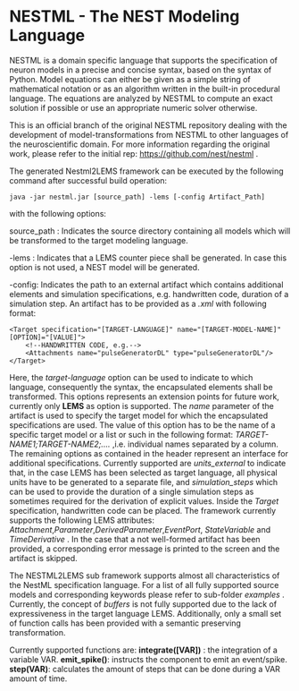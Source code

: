 # NESTML - The NEST Modeling Language

NESTML is a domain specific language that supports the specification of neuron models
in a precise and concise syntax, based on the syntax of Python. Model equations
can either be given as a simple string of mathematical notation or as an algorithm written
in the built-in procedural language. The equations are analyzed by NESTML to compute
an exact solution if possible or use an appropriate numeric solver otherwise.

This is an official branch of the original NESTML repository dealing with the development of model-transformations from NESTML to other 
languages of the neuroscientific domain. For more information regarding the original work, please refer to the initial rep: https://github.com/nest/nestml .

The generated Nestml2LEMS framework can be executed by the following command after successful build operation:

```
java -jar nestml.jar [source_path] -lems [-config Artifact_Path]
```

with the following options:
 
source_path : Indicates the source directory containing all models which will be transformed to the target modeling language.

-lems : Indicates that a LEMS counter piece shall be generated. In case this option is not used, a NEST model will be generated. 
					
-config: Indicates the path to an external artifact which contains additional elements and simulation specifications, e.g. handwritten code, duration of a simulation step.	An artifact has to be provided as a _.xml_ with following format:

```
<Target specification="[TARGET-LANGUAGE]" name="[TARGET-MODEL-NAME]" [OPTION]="[VALUE]">
	<!--HANDWRITTEN CODE, e.g.-->
	<Attachments name="pulseGeneratorDL" type="pulseGeneratorDL"/>
</Target>	
```								
Here, the _target-language_ option can be used to indicate to which language, consequently the syntax, the encapsulated elements shall be transformed. This options represents an extension points for future work, currently only **LEMS** as option is supported. The _name_ parameter of the artifact is used to specify the target model for which the encapsulated specifications are used. The value of this option has to be the name of a specific target model or a list or such in the following format: _TARGET-NAME1;TARGET-NAME2;...._ ,i.e. individual names separated by a column. The remaining options as contained in the header represent an interface for additional specifications. Currently supported are _units_external_ to indicate that, in the case LEMS has been selected as target language, all physical units have to be generated to a separate file, and _simulation_steps_ which can be used to provide the duration of a single simulation steps as sometimes required for the derivation of explicit values. Inside the _Target_ specification, handwritten code can be placed. The framework currently supports the following LEMS attributes: _Attachment_,_Parameter_,_DerivedParameter_,_EventPort_, _StateVariable_ and _TimeDerivative_ . In the case that a not well-formed artifact has been provided, a corresponding error message is printed to the screen and the artifact is skipped.   									
									
The NESTML2LEMS sub framework supports almost all characteristics of the NestML specification language. For a list of all fully supported source models and corresponding keywords please refer to sub-folder _examples_ . Currently, the concept of _buffers_ is not fully supported due to the lack of expressiveness in the target language LEMS. Additionally, only a small set of function calls has been provided with a semantic preserving transformation.  

Currently supported functions are:
**integrate([VAR])** : the integration of a variable VAR.
**emit_spike()**: instructs the component to emit an event/spike.
**step(VAR)**: calculates the amount of steps that can be done during a VAR amount of time. 									

